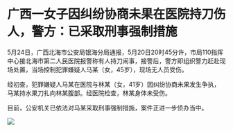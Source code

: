 # 广西一女子因纠纷协商未果在医院持刀伤人，警方：已采取刑事强制措施

5月24日，广西北海市公安局银海分局通报，5月20日20时45分许，市局110指挥中心接北海市第二人民医院报警称有人持刀闹事，接警后，警方即组织警力赶赴现场处置，当场控制犯罪嫌疑人马某（女，45岁），现场无人员受伤。

经初查，犯罪嫌疑人马某在医院与林某（女，41岁）因纠纷协商未果发生争执，马某持水果刀扎向林某腹部。经医院检查，林某身体未受伤。

目前，公安机关已依法对马某采取刑事强制措施，案件正进一步侦办当中。

![](https://inews.gtimg.com/om_bt/OawRG9lPAHhclomHC0Af75W7Ji7t_ZySGViFYG56w4z1YAA/1000)

